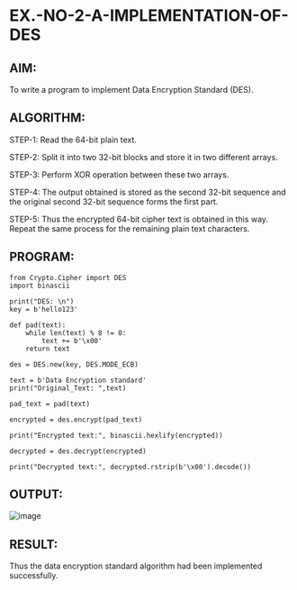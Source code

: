 # EX.-NO-2-A-IMPLEMENTATION-OF-DES

## AIM:
  To write a program to implement Data Encryption Standard (DES).

## ALGORITHM:

  STEP-1: Read the 64-bit plain text.
  
  STEP-2: Split it into two 32-bit blocks and store it in two different arrays.
  
  STEP-3: Perform XOR operation between these two arrays.
  
  STEP-4: The output obtained is stored as the second 32-bit sequence and the original second 32-bit sequence forms the first part.
  
  STEP-5: Thus the encrypted 64-bit cipher text is obtained in this way. Repeat the same process for the remaining plain text characters.
  
## PROGRAM:
```
from Crypto.Cipher import DES
import binascii

print("DES: \n")
key = b'hello123'

def pad(text):
    while len(text) % 8 != 0:
        text += b'\x00'
    return text

des = DES.new(key, DES.MODE_ECB)

text = b'Data Encryption standard'
print("Original_Text: ",text)

pad_text = pad(text)

encrypted = des.encrypt(pad_text)

print("Encrypted text:", binascii.hexlify(encrypted))

decrypted = des.decrypt(encrypted)

print("Decrypted text:", decrypted.rstrip(b'\x00').decode())
```

## OUTPUT:
![image](https://github.com/user-attachments/assets/eaa11cc8-8531-4e8a-8aed-dcaf74c78cf4)


## RESULT:

  Thus the data encryption standard algorithm had been implemented successfully.
